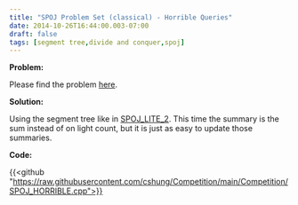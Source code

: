 ```yaml
---
title: "SPOJ Problem Set (classical) - Horrible Queries"
date: 2014-10-26T16:44:00.003-07:00
draft: false
tags: [segment tree,divide and conquer,spoj]
---
```


**Problem:**

Please find the problem [here](http://www.spoj.com/problems/HORRIBLE/).

**Solution:**

Using the segment tree like in [SPOJ_LITE_2](../spoj-problem-set-classical-light-switching-2nd-attempt). This time the summary is the sum instead of on light count, but it is just as easy to update those summaries.

**Code:**

{{<github "https://raw.githubusercontent.com/cshung/Competition/main/Competition/SPOJ_HORRIBLE.cpp">}}